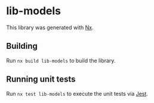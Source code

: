 # lib-models

This library was generated with [Nx](https://nx.dev).

## Building

Run `nx build lib-models` to build the library.

## Running unit tests

Run `nx test lib-models` to execute the unit tests via [Jest](https://jestjs.io).
